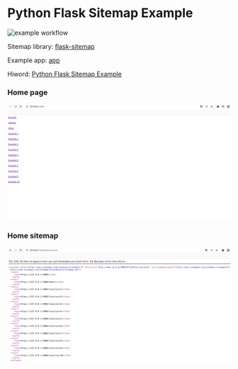 # Python Flask Sitemap Example

![example workflow](https://github.com/hiworldOne/python_flask_sitemap_example/actions/workflows/python-app.yml/badge.svg)


Sitemap library: [flask-sitemap](https://flask-sitemap.readthedocs.io/en/latest/)

Example app: [app](https://hiworldone.github.io/python_flask_sitemap_example/build/)

Hiword: [Python Flask Sitemap Example](https://hiworld.one/post/python-flask-sitemap-example)


### Home page
![python flask sitemap example home](/python_flask_sitemap_example_home.png)

### Home sitemap
![python flask sitemap example sitemap](/python_flask_sitemap_example_sitemap.png)

